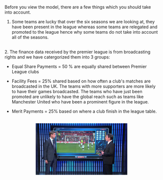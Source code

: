 

Before you view the model, there are a few things which you should take into account.

1. Some teams are lucky that over the six seasons we are looking at, they have been present in the league whereas some teams are relegated and promoted to the league hence why some teams do not take into account all of the seasons.
<br>
2. The finance data received by the premier league is from broadcasting rights and we have catergorized them into 3 groups: 

- Equal Share Payments = 50 % are equally            shared between Premier League clubs

- Facility Fees = 25% shared based on how             often a club's matches are broadcasted in           the UK. The teams with more supporters are           more likely to have their games                     broadcasted. The teams who have just been           promoted are unlikely to have the global            reach such as teams like Manchester United           who have been a prominent figure in the             league.

- Merit Payments = 25% based on where a             club finish in the league table.

<br>
<center><img src="Gary-Neville.jpg" alt="logo" width="300"></center>

<br>
